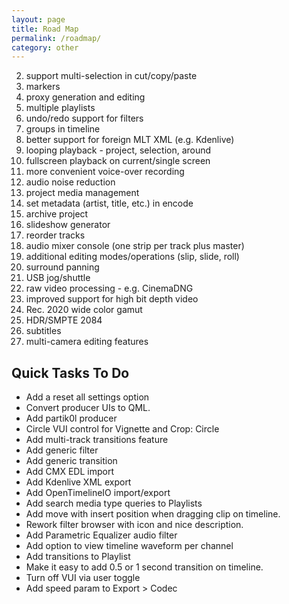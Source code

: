 ```yaml
---
layout: page
title: Road Map
permalink: /roadmap/
category: other
---
```


<!-- Shotcut Responsive -->
<ins class="adsbygoogle"
    style="display:block"
    data-ad-client="ca-pub-1305424236533187"
    data-ad-slot="3403753557"
    data-ad-format="auto"></ins>
<script>
(adsbygoogle = window.adsbygoogle || []).push({});
</script>

2. support multi-selection in cut/copy/paste
13. markers
9. proxy generation and editing
0. multiple playlists
1. undo/redo support for filters
3. groups in timeline
4. better support for foreign MLT XML (e.g. Kdenlive)
5. looping playback - project, selection, around
6. fullscreen playback on current/single screen
8. more convenient voice-over recording
9. audio noise reduction
19. project media management
10. set metadata (artist, title, etc.) in encode
11. archive project
14. slideshow generator
16. reorder tracks
18. audio mixer console (one strip per track plus master)
20. additional editing modes/operations (slip, slide, roll)
22. surround panning
23. USB jog/shuttle
26. raw video processing - e.g. CinemaDNG
27. improved support for high bit depth video
28. Rec. 2020 wide color gamut
29. HDR/SMPTE 2084
30. subtitles
33. multi-camera editing features

Quick Tasks To Do
-----------------

-   Add a reset all settings option
-   Convert producer UIs to QML.
-   Add partik0l producer
-   Circle VUI control for Vignette and Crop: Circle
-   Add multi-track transitions feature
-   Add generic filter
-   Add generic transition
-   Add CMX EDL import
-   Add Kdenlive XML export
-   Add OpenTimelineIO import/export
-   Add search media type queries to Playlists
-   Add move with insert position when dragging clip on timeline.
-   Rework filter browser with icon and nice description.
-   Add Parametric Equalizer audio filter
-   Add option to view timeline waveform per channel
-   Add transitions to Playlist
-   Make it easy to add 0.5 or 1 second transition on timeline.
-   Turn off VUI via user toggle
-   Add speed param to Export > Codec
